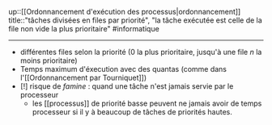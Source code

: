 up::[[Ordonnancement d'exécution des processus|ordonnancement]]
title::"tâches divisées en files par priorité", "la tâche exécutée est celle de la file non vide la plus prioritaire"
#informatique

----

 - différentes files selon la priorité (0 la plus prioritaire, jusqu'à une file $n$ la moins prioritaire)
 - Temps maximum d'éxecution avec des quantas (comme dans l'[[Ordonnancement par Tourniquet]])
 - [!] risque de _famine_ : quand une tâche n'est jamais servie par le processeur
     - les [[processus]] de priorité basse peuvent ne jamais avoir de temps processeur si il y à beaucoup de tâches de priorités hautes.
